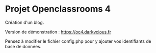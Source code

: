 # Projet Openclassrooms 4
Création d'un blog.

Version de démonstration : https://oc4.darkvcious.fr

Pensez à modifier le fichier config.php pour y ajouter vos identifiants de base de données.
